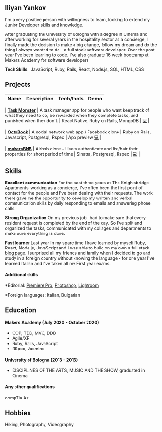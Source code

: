 ## Iliyan Yankov

I'm a very positive person with willingness to learn, looking to extend my Junior Developer skills and knowledge.

After graduating the University of Bologna with a degree in Cinema and after working for several years in the hospitality sector as a concierge, I finally made the decision to make a big change, follow my dream and do the thing I always wanted to do - a full stack software developer. Over the past year I've been learning to code. I've also graduate 16 week bootcamp at Makers Academy for software developers

**Tech Skills** : JavaScript, Ruby, Rails, React, Node.js, SQL, HTML, CSS

## Projects

| Name | Description | Tech/tools | Demo |
| ---- | ----------- | ---------- | ---- |


| **[Task Monster](https://github.com/fraserbrookhouse/task_monster)** | A task manager app for people who want keep track of what they need to do, be rewarded when they complete tasks, and punished when they don't. | React Native, Ruby on Rails, MongoDB | [:computer:](https://github.com/fraserbrookhouse/task_monster) |

| **[OctoBook](https://github.com/fraserbrookhouse/acebook-rails-quadropus)** | A social network web app / Facebook clone | Ruby on Rails, Javascript, Postgresql, Rspec | App preview [:computer:](http://octobook-team.herokuapp.com/) |

| **[makersBNB](https://github.com/Iliyan-Y/makersBNB)** | Airbnb clone - Users authenticate and list/hair their properties for short period of time | Sinatra, Postgresql, Rspec | [:computer:](https://github.com/Iliyan-Y/makersBNB) |

<!-- ## Experience

**Company Name** (start-date to end-date)
_Your job title_

- Any experience relevent to software development

**Company Name** (start-date to end-date)
_Your job title_

- Any experience relevent to software development -->

## Skills

**Excellent communication**
For the past three years at The Knightsbridge Apartments, working as a concierge, I've often been the first point of contact for the people and I've been dealing with their requests. The work there gave me the opportunity to develop my written and verbal communication skills by daily responding to emails and answering phone calls.

**Strong Organization**
On my previous job I had to make sure that every resident request is completed by the end of the day. So I've split and organized the tasks, communicated with my collages and departments to make sure everything is done.

**Fast learner**
Last year In my spare time I have learned by myself Ruby, React, Node.js, JavaScript and I was able to build on my own a full stack [blog page](https://blog-anything.herokuapp.com/). I surprised all my friends and family when I decided to go and study in a foreign country without knowing the language - for one year I've learned Italian and I've taken all my First year exams.

#### Additional skills

\*Editorial: [Premiere Pro](https://youtu.be/Ok6eBtgdBrE), [Photoshop](https://flic.kr/p/ko4yW4), [Lightroom](https://www.flickr.com/photos/iliyanyankov/)

\*Foreign languages: Italian, Bulgarian

## Education

#### Makers Academy (July 2020 - October 2020)

- OOP, TDD, MVC, DDD
- Agile/XP
- Ruby, Rails, JavaScript
- RSpec, Jasmine

#### University of Bologna (2013 - 2016)

- DISCIPLINES OF THE ARTS, MUSIC AND THE SHOW, graduated in Cinema

#### Any other qualifications

compTia A+

## Hobbies

Hiking, Photography, Videography
